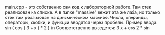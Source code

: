 main.cpp - это собственно сам код к лабораторной работе. Там стек реализован на списке. 
А в папке "massive" лежит эта же лаба, но только стек там реализован на динамическом массиве.
Числа, операнды, операторы, скобки, и функции вводятся через пробелы.
Пример ввода: sin ( cos ( 3 + x ) * 2 ) \n
Соответственно выведется: 3 x + cos 2 * sin
